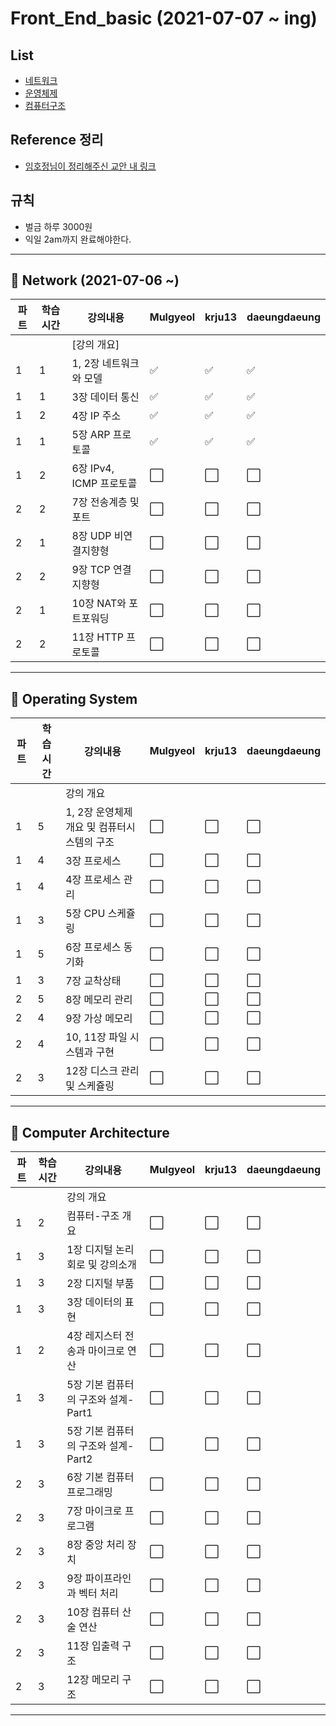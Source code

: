 # Front_End_basic (2021-07-07 ~ ing)

## List

- [네트워크](#pushpin-network)
- [운영체제](#pushpin-operating-system)
- [컴퓨터구조](#pushpin-computer-architecture)

## Reference 정리

- [임호정님이 정리해주신 교안 내 링크](https://www.notion.so/Computer-Science-df40fd6110dc4c54add49e9e0d9b5e1f)

## 규칙

- 벌금 하루 3000원
- 익일 2am까지 완료해야한다.

---

## :pushpin: Network (2021-07-06 ~)

| 파트 | 학습시간 | 강의내용                | Mulgyeol             | krju13               | daeungdaeung         |
| ---- | -------- | ----------------------- | -------------------- | -------------------- | -------------------- |
|      |          | [강의 개요]             |                      |                      |                      |
| 1    | 1        | 1, 2장 네트워크와 모델  | :white_check_mark:   | :white_check_mark:   | :white_check_mark:   |
| 1    | 1        | 3장 데이터 통신         | :white_check_mark:   | :white_check_mark:   | :white_check_mark:   |
| 1    | 2        | 4장 IP 주소             | :white_check_mark:   | :white_check_mark:   | :white_check_mark:   |
| 1    | 1        | 5장 ARP 프로토콜        | :white_check_mark:   | :white_check_mark:   | :white_check_mark:   |
| 1    | 2        | 6장 IPv4, ICMP 프로토콜 | :white_large_square: | :white_large_square: | :white_large_square: |
| 2    | 2        | 7장 전송계층 및 포트    | :white_large_square: | :white_large_square: | :white_large_square: |
| 2    | 1        | 8장 UDP 비연결지향형    | :white_large_square: | :white_large_square: | :white_large_square: |
| 2    | 2        | 9장 TCP 연결지향형      | :white_large_square: | :white_large_square: | :white_large_square: |
| 2    | 1        | 10장 NAT와 포트포워딩   | :white_large_square: | :white_large_square: | :white_large_square: |
| 2    | 2        | 11장 HTTP 프로토콜      | :white_large_square: | :white_large_square: | :white_large_square: |

---

## :pushpin: Operating System

| 파트 | 학습시간 | 강의내용                                    | Mulgyeol             | krju13               | daeungdaeung         |
| ---- | -------- | ------------------------------------------- | -------------------- | -------------------- | -------------------- |
|      |          | 강의 개요                                   |                      |                      |                      |
| 1    | 5        | 1, 2장 운영체제 개요 및 컴퓨터시스템의 구조 | :white_large_square: | :white_large_square: | :white_large_square: |
| 1    | 4        | 3장 프로세스                                | :white_large_square: | :white_large_square: | :white_large_square: |
| 1    | 4        | 4장 프로세스 관리                           | :white_large_square: | :white_large_square: | :white_large_square: |
| 1    | 3        | 5장 CPU 스케쥴링                            | :white_large_square: | :white_large_square: | :white_large_square: |
| 1    | 5        | 6장 프로세스 동기화                         | :white_large_square: | :white_large_square: | :white_large_square: |
| 1    | 3        | 7장 교착상태                                | :white_large_square: | :white_large_square: | :white_large_square: |
| 2    | 5        | 8장 메모리 관리                             | :white_large_square: | :white_large_square: | :white_large_square: |
| 2    | 4        | 9장 가상 메모리                             | :white_large_square: | :white_large_square: | :white_large_square: |
| 2    | 4        | 10, 11장 파일 시스템과 구현                 | :white_large_square: | :white_large_square: | :white_large_square: |
| 2    | 3        | 12장 디스크 관리 및 스케쥴링                | :white_large_square: | :white_large_square: | :white_large_square: |

---

## :pushpin: Computer Architecture

| 파트 | 학습시간 | 강의내용                            | Mulgyeol             | krju13               | daeungdaeung         |
| ---- | -------- | ----------------------------------- | -------------------- | -------------------- | -------------------- |
|      |          | 강의 개요                           |                      |                      |                      |
| 1    | 2        | 컴퓨터-구조 개요                    | :white_large_square: | :white_large_square: | :white_large_square: |
| 1    | 3        | 1장 디지털 논리 회로 및 강의소개    | :white_large_square: | :white_large_square: | :white_large_square: |
| 1    | 3        | 2장 디지털 부품                     | :white_large_square: | :white_large_square: | :white_large_square: |
| 1    | 3        | 3장 데이터의 표현                   | :white_large_square: | :white_large_square: | :white_large_square: |
| 1    | 2        | 4장 레지스터 전송과 마이크로 연산   | :white_large_square: | :white_large_square: | :white_large_square: |
| 1    | 3        | 5장 기본 컴퓨터의 구조와 설계-Part1 | :white_large_square: | :white_large_square: | :white_large_square: |
| 1    | 3        | 5장 기본 컴퓨터의 구조와 설계-Part2 | :white_large_square: | :white_large_square: | :white_large_square: |
| 2    | 3        | 6장 기본 컴퓨터 프로그래밍          | :white_large_square: | :white_large_square: | :white_large_square: |
| 2    | 3        | 7장 마이크로 프로그램               | :white_large_square: | :white_large_square: | :white_large_square: |
| 2    | 3        | 8장 중앙 처리 장치                  | :white_large_square: | :white_large_square: | :white_large_square: |
| 2    | 3        | 9장 파이프라인과 벡터 처리          | :white_large_square: | :white_large_square: | :white_large_square: |
| 2    | 3        | 10장 컴퓨터 산술 연산               | :white_large_square: | :white_large_square: | :white_large_square: |
| 2    | 3        | 11장 입출력 구조                    | :white_large_square: | :white_large_square: | :white_large_square: |
| 2    | 3        | 12장 메모리 구조                    | :white_large_square: | :white_large_square: | :white_large_square: |

---
